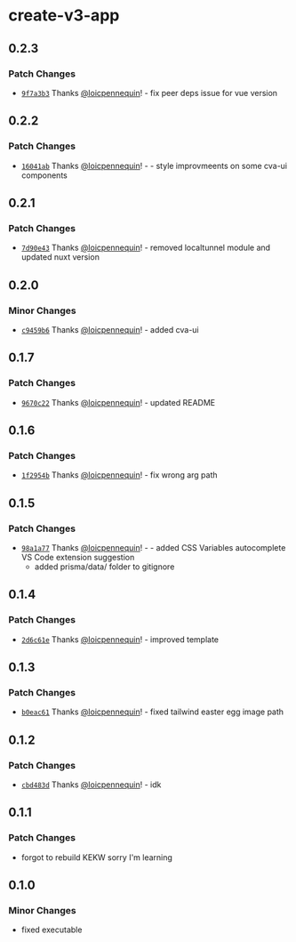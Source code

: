# create-v3-app

## 0.2.3

### Patch Changes

- [`9f7a3b3`](https://github.com/loicpennequin/create-v3-app/commit/9f7a3b30cc1b35b477f75eb68bf1edd815d15676) Thanks [@loicpennequin](https://github.com/loicpennequin)! - fix peer deps issue for vue version

## 0.2.2

### Patch Changes

- [`16041ab`](https://github.com/loicpennequin/create-v3-app/commit/16041abc024223197b3c6f407c407bb651ccf7c4) Thanks [@loicpennequin](https://github.com/loicpennequin)! - - style improvmeents on some cva-ui components

## 0.2.1

### Patch Changes

- [`7d90e43`](https://github.com/loicpennequin/create-v3-app/commit/7d90e4372fbbda038b941575dd1fe55716590dd5) Thanks [@loicpennequin](https://github.com/loicpennequin)! - removed localtunnel module and updated nuxt version

## 0.2.0

### Minor Changes

- [`c9459b6`](https://github.com/loicpennequin/create-v3-app/commit/c9459b6cde60c98da95c496d245cae4f1ea8e479) Thanks [@loicpennequin](https://github.com/loicpennequin)! - added cva-ui

## 0.1.7

### Patch Changes

- [`9670c22`](https://github.com/loicpennequin/create-v3-app/commit/9670c22186f8565a3e030a8eab49390702ff1968) Thanks [@loicpennequin](https://github.com/loicpennequin)! - updated README

## 0.1.6

### Patch Changes

- [`1f2954b`](https://github.com/loicpennequin/create-v3-app/commit/1f2954bd2fd0a3eb127c530d589d3082e7cd8341) Thanks [@loicpennequin](https://github.com/loicpennequin)! - fix wrong arg path

## 0.1.5

### Patch Changes

- [`98a1a77`](https://github.com/loicpennequin/create-v3-app/commit/98a1a77d6439761a7d800b79fa8f71cb5c34f44e) Thanks [@loicpennequin](https://github.com/loicpennequin)! - - added CSS Variables autocomplete VS Code extension suggestion
  - added prisma/data/ folder to gitignore

## 0.1.4

### Patch Changes

- [`2d6c61e`](https://github.com/loicpennequin/create-v3-app/commit/2d6c61ee42f862cf0f7263fc4887bc5e9890bfb2) Thanks [@loicpennequin](https://github.com/loicpennequin)! - improved template

## 0.1.3

### Patch Changes

- [`b0eac61`](https://github.com/loicpennequin/create-v3-app/commit/b0eac6195209eec18092ce70cb8de5a85e0407f3) Thanks [@loicpennequin](https://github.com/loicpennequin)! - fixed tailwind easter egg image path

## 0.1.2

### Patch Changes

- [`cbd483d`](https://github.com/loicpennequin/create-v3-app/commit/cbd483d952911c70baf45de47e6d6eae275283ef) Thanks [@loicpennequin](https://github.com/loicpennequin)! - idk

## 0.1.1

### Patch Changes

- forgot to rebuild KEKW sorry I'm learning

## 0.1.0

### Minor Changes

- fixed executable
